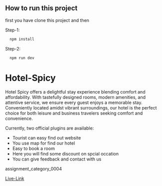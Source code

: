 ## How to run this project
first you have clone this project and then

Step-1:
```bash
  npm install
```
Step-2:
```bash
  npm run dev
```

# Hotel-Spicy

Hotel Spicy offers a delightful stay experience blending comfort and affordability. With tastefully designed rooms, modern amenities, and attentive service, we ensure every guest enjoys a memorable stay. Conveniently located amidst vibrant surroundings, our hotel is the perfect choice for both leisure and business travelers seeking comfort and convenience.

Currently, two official plugins are available:

- Tourist can easy find out website
- You use map for find our hotel
- Easy to book a room 
- Here you will find some discount on spcial occation
- You can give feedback and contact with us

 assignment_category_0004

[Live-Link](https://hotel-spicy.netlify.app/) 
